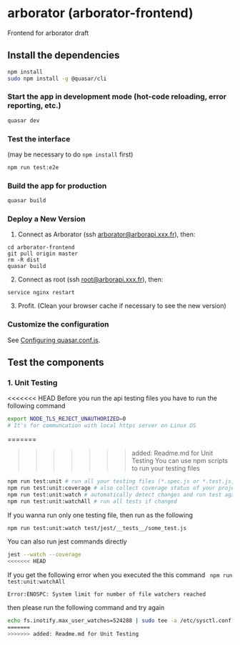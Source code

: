 # arborator (arborator-frontend)

Frontend for arborator draft

## Install the dependencies
```bash
npm install
sudo npm install -g @quasar/cli
```

### Start the app in development mode (hot-code reloading, error reporting, etc.)
```bash
quasar dev
```

### Test the interface

(may be necessary to do ```npm install``` first)

```bash
npm run test:e2e
```


### Build the app for production
```bash
quasar build
```

### Deploy a New Version

1.  Connect as Arborator (ssh arborator@arborapi.xxx.fr), then:
```
cd arborator-frontend
git pull origin master
rm -R dist
quasar build
```

2. Connect as root (ssh root@arborapi.xxx.fr), then:
```
service nginx restart
```

3. Profit. (Clean your browser cache if necessary to see the new version)

### Customize the configuration
See [Configuring quasar.conf.js](https://quasar.dev/quasar-cli/quasar-conf-js).


## Test the components

### 1. Unit Testing

<<<<<<< HEAD
 Before you run the api testing files you have to run the following command
```bash
export NODE_TLS_REJECT_UNAUTHORIZED=0
# It's for communcation with local https server on Linux OS
```
=======
>>>>>>> added: Readme.md for Unit Testing
You can use npm scripts to run your testing files
```bash
npm run test:unit # run all your testing files (*.spec.js or *.test.js, etc)
npm run test:unit:coverage # also collect coverage status of your project
npm run test:unit:watch # automatically detect changes and run test again if changed
npm run test:unit:watchAll # run all tests if changed
```
If you wanna run only one testing file, then run as the following
```bash
npm run test:unit:watch test/jest/__tests__/some_test.js
```
You can also run jest commands directly

```bash
jest --watch --coverage
<<<<<<< HEAD
```

If you get the following error when you executed the this command `
npm run test:unit:watchAll`

`Error:ENOSPC: System limit for number of file watchers reached`

then please run the following command and try again
```bash
echo fs.inotify.max_user_watches=524288 | sudo tee -a /etc/sysctl.conf && sudo sysctl -p
=======
>>>>>>> added: Readme.md for Unit Testing
```